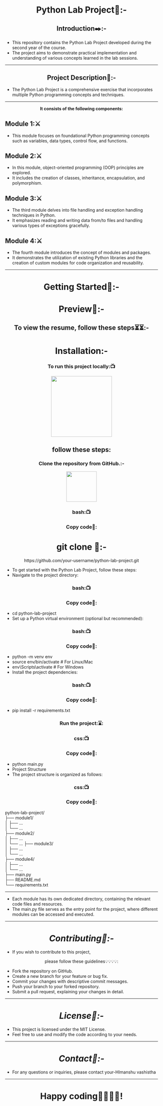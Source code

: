 <h1 align="center">Python Lab Project📝:-</h1>
<h2 align="center">Introduction✒️:-</h2>

- This repository contains the Python Lab Project developed during the second year of the course.
-  The project aims to demonstrate practical implementation and understanding of various concepts learned in the lab sessions.
<hr>

<h2 align="center">Project Description📱:-</h2>

- The Python Lab Project is a comprehensive exercise that incorporates multiple Python programming concepts and techniques.
<hr>
<p align="center"><b> It consists of the following components:</b></p>

<h2>Module 1:⚔️</h2>

- This module focuses on foundational Python programming concepts such as variables, data types, control flow, and functions.

<h2>Module 2:⚔️</h2>

- In this module, object-oriented programming (OOP) principles are explored. 
- It includes the creation of classes, inheritance, encapsulation, and polymorphism.

<h2>Module 3:⚔️ </h2>

- The third module delves into file handling and exception handling techniques in Python.
-  It emphasizes reading and writing data from/to files and handling various types of exceptions gracefully.

<h2>Module 4:⚔️</h2> 

- The fourth module introduces the concept of modules and packages. 
- It demonstrates the utilization of existing Python libraries and the creation of custom modules for code organization and reusability.
<hr>
<h1 align="center">Getting Started🔑:-</h1>
<h1 align="center"> Preview🔏:-</h1>

<h2 align="center">To view the resume, follow these steps⏳⏳:-</h2>
<h1 align="center"> Installation:-</h1>

<h3 align=" center" >To run this project locally:📺 </h3>

<div align="center" >

<img height="200" wedith="200" src="https://media1.giphy.com/media/dvsE3ncGE4g718CAqM/200.gif"></div>

 <h2 align="center"> follow these steps:</h2>

<h3 align="center"> Clone the repository from GitHub.:-</h3>

<div align="center" >

<img height="100" wedith="100" src="https://cdn.dribbble.com/users/1144208/screenshots/2655434/week6---git-scared.gif"></div>

<h3 align=" center" >bash:📺 </h3>
<h3 align=" center" >Copy code📝:</h3>
<h1 align="center">git clone 🧐:-</h1>
<p align="center">https://github.com/your-username/python-lab-project.git</p>

- To get started with the Python Lab Project, follow these steps:
- Navigate to the project directory:

<h3 align=" center" >bash:📺 </h3>
<h3 align=" center" >Copy code📝:</h3>

- cd python-lab-project
- Set up a Python virtual environment (optional but recommended):

<h3 align=" center" >bash:📺 </h3>
<h3 align=" center" >Copy code📝:</h3>

- python -m venv env
- source env/bin/activate  # For Linux/Mac
- env\Scripts\activate  # For Windows
- Install the project dependencies:
<h3 align=" center" >bash:📺 </h3>
<h3 align=" center" >Copy code📝:</h3>

- pip install -r requirements.txt
<h3 align=" center" >Run the project:⌛:</h3>


<h3 align=" center" >css:📺 </h3>
<h3 align=" center" >Copy code📝:</h3>

- python main.py
- Project Structure
- The project structure is organized as follows:


<h3 align=" center" >css:📺 </h3>
<h3 align=" center" >Copy code📝:</h3>
python-lab-project/<br>
  ├── module1/<br>
  │   ├── ...<br>
  │   └── ...<br>
  ├── module2/<br>
  │   ├── ...<br>
  │   └── ...
  ├── module3/<br>
  │   ├── ...<br>
  │   └── ...<br>
  ├── module4/<br>
  │   ├── ...<br>
  │   └── ...<br>
  ├── main.py<br>
  ├── README.md<br>
  └── requirements.txt<br>
  <hr>

- Each module has its own dedicated directory, containing the relevant code files and resources. 
- The main.py file serves as the entry point for the project, where different modules can be accessed and executed.
<hr>
<h1 align="center"><i>Contributing👭:-</i></h1>

- If you wish to contribute to this project, 
<p align="center">please follow these guidelines💡💡💡💡:</p>

- Fork the repository on GitHub.
- Create a new branch for your feature or bug fix.
- Commit your changes with descriptive commit messages.
- Push your branch to your forked repository.
- Submit a pull request, explaining your changes in detail.
<hr>
<h1 align="center"><i>License📙:-</i></h1>

- This project is licensed under the MIT License. 
- Feel free to use and modify the code according to your needs.
<hr>
<h1 align="center"><i>Contact📱:-</i></h1>

- For any questions or inquiries, please contact your-HImanshu vashistha
<hr>
<h1 align="center"><b>Happy coding💫💫💫💫!</b></h1>
